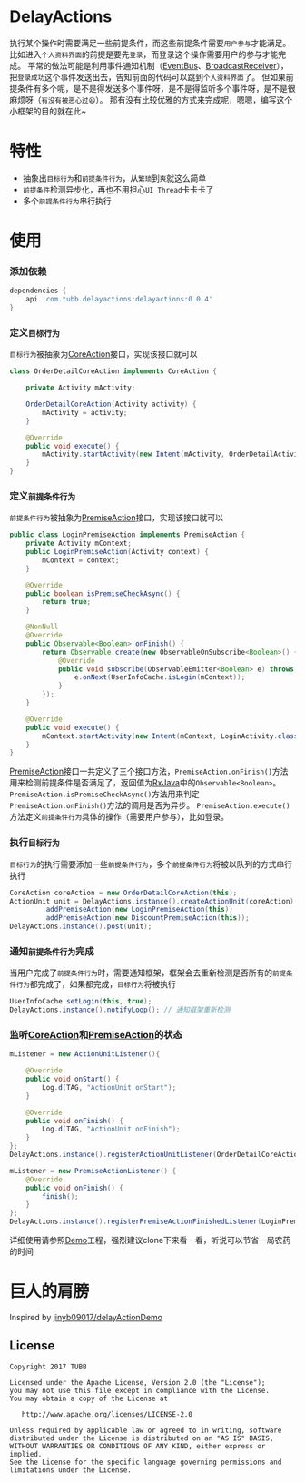 DelayActions
=========
执行某个操作时需要满足一些前提条件，而这些前提条件需要`用户参与`才能满足。
比如进入`个人资料界面`的前提是要先`登录`，而登录这个操作需要用户的参与才能完成。
平常的做法可能是利用事件通知机制（[EventBus][2]、[BroadcastReceiver][3]），把`登录成功`这个事件发送出去，告知前面的代码可以跳到`个人资料界面`了。
但如果前提条件有多个呢，是不是得发送多个事件呀，是不是得监听多个事件呀，是不是很麻烦呀（`有没有被恶心过😆`）。
那有没有比较优雅的方式来完成呢，嗯嗯，编写这个小框架的目的就在此~

特性
======== 
 
 * 抽象出`目标行为`和`前提条件行为`，从`繁琐`到`爽`就这么简单
 * `前提条件`检测异步化，再也不用担心`UI Thread`卡卡卡了
 * 多个`前提条件行为`串行执行

使用
=====

### 添加依赖
```groovy
dependencies {
    api 'com.tubb.delayactions:delayactions:0.0.4'
}
```

### 定义`目标行为`
`目标行为`被抽象为[CoreAction][4]接口，实现该接口就可以
```java
class OrderDetailCoreAction implements CoreAction {

    private Activity mActivity;

    OrderDetailCoreAction(Activity activity) {
        mActivity = activity;
    }

    @Override
    public void execute() {
        mActivity.startActivity(new Intent(mActivity, OrderDetailActivity.class));
    }
}
```

### 定义`前提条件行为`
`前提条件行为`被抽象为[PremiseAction][5]接口，实现该接口就可以
```java
public class LoginPremiseAction implements PremiseAction {
    private Activity mContext;
    public LoginPremiseAction(Activity context) {
        mContext = context;
    }

    @Override
    public boolean isPremiseCheckAsync() {
        return true;
    }

    @NonNull
    @Override
    public Observable<Boolean> onFinish() {
        return Observable.create(new ObservableOnSubscribe<Boolean>() {
            @Override
            public void subscribe(ObservableEmitter<Boolean> e) throws Exception {
                e.onNext(UserInfoCache.isLogin(mContext));
            }
        });
    }

    @Override
    public void execute() {
        mContext.startActivity(new Intent(mContext, LoginActivity.class));
    }
}
```
[PremiseAction][5]接口一共定义了三个接口方法，`PremiseAction.onFinish()`方法用来检测前提条件是否满足了，返回值为[RxJava][6]中的`Observable<Boolean>`。
`PremiseAction.isPremiseCheckAsync()`方法用来判定`PremiseAction.onFinish()`方法的调用是否为异步。
`PremiseAction.execute()`方法定义`前提条件行为`具体的操作（需要用户参与），比如登录。

### 执行`目标行为`
`目标行为`的执行需要添加一些`前提条件行为`，多个`前提条件行为`将被以队列的方式串行执行
```java
CoreAction coreAction = new OrderDetailCoreAction(this);
ActionUnit unit = DelayActions.instance().createActionUnit(coreAction)
        .addPremiseAction(new LoginPremiseAction(this))
        .addPremiseAction(new DiscountPremiseAction(this));
DelayActions.instance().post(unit);
```

### 通知`前提条件行为`完成
当用户完成了`前提条件行为`时，需要通知框架，框架会去重新检测是否所有的`前提条件行为`都完成了，如果都完成，`目标行为`将被执行
```java
UserInfoCache.setLogin(this, true);
DelayActions.instance().notifyLoop(); // 通知框架重新检测
```

### 监听[CoreAction][4]和[PremiseAction][5]的状态
```java
mListener = new ActionUnitListener(){

    @Override
    public void onStart() {
        Log.d(TAG, "ActionUnit onStart");
    }

    @Override
    public void onFinish() {
        Log.d(TAG, "ActionUnit onFinish");
    }
};
DelayActions.instance().registerActionUnitListener(OrderDetailCoreAction.class, mListener);
```
```java
mListener = new PremiseActionListener() {
    @Override
    public void onFinish() {
        finish();
    }
};
DelayActions.instance().registerPremiseActionFinishedListener(LoginPremiseAction.class, mListener);
```

详细使用请参照[Demo][7]工程，强烈建议clone下来看一看，听说可以节省一局农药的时间

巨人的肩膀
=========

Inspired by [jinyb09017/delayActionDemo][1]

License
-------

    Copyright 2017 TUBB

    Licensed under the Apache License, Version 2.0 (the "License");
    you may not use this file except in compliance with the License.
    You may obtain a copy of the License at

       http://www.apache.org/licenses/LICENSE-2.0

    Unless required by applicable law or agreed to in writing, software
    distributed under the License is distributed on an "AS IS" BASIS,
    WITHOUT WARRANTIES OR CONDITIONS OF ANY KIND, either express or implied.
    See the License for the specific language governing permissions and
    limitations under the License.

[1]: https://github.com/jinyb09017/delayActionDemo
[2]: https://github.com/greenrobot/EventBus
[3]: http://grepcode.com/file/repository.grepcode.com/java/ext/com.google.android/android/5.1.1_r1/android/content/BroadcastReceiver.java#BroadcastReceiver
[4]: https://github.com/TUBB/DelayActions/blob/master/library/src/main/java/com/tubb/delayactions/CoreAction.java
[5]: https://github.com/TUBB/DelayActions/blob/master/library/src/main/java/com/tubb/delayactions/PremiseAction.java
[6]: https://github.com/ReactiveX/RxJava
[7]: https://github.com/TUBB/DelayActions/tree/master/app